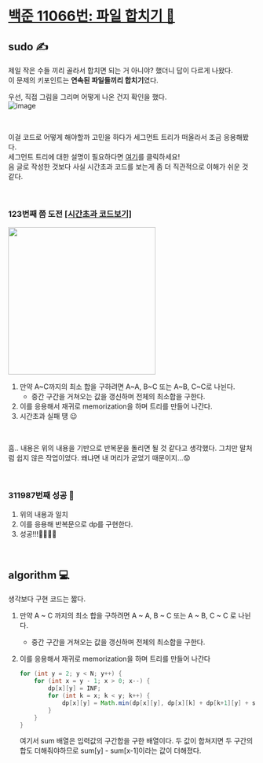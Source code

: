 # [백준 11066번: 파일 합치기 📂](https://www.acmicpc.net/problem/11066)

## sudo ✍  
제일 작은 수들 끼리 골라서 합치면 되는 거 아니야? 했더니 답이 다르게 나왔다.  
이 문제의 키포인트는 **연속된 파일들끼리 합치기**였다.  

우선, 직접 그림을 그리며 어떻게 나온 건지 확인을 했다.   
![image](https://user-images.githubusercontent.com/36289638/109290970-b0531200-786b-11eb-8d4a-4042aaf9cb19.png)


<br/> 

이걸 코드로 어떻게 해야할까 고민을 하다가 세그먼트 트리가 떠올라서 조금 응용해봤다.  
세그먼트 트리에 대한 설명이 필요하다면 [여기](https://bin-park.tistory.com/24)를 클릭하세요!  
음 글로 작성한 것보다 사실 시간초과 코드를 보는게 좀 더 직관적으로 이해가 쉬운 것 같다.

<br/> 

### 123번째 쯤 도전 [[시간초과 코드보기]](https://colorscripter.com/s/FKKWNfZ)  
<img src="https://user-images.githubusercontent.com/36289638/109291264-1c357a80-786c-11eb-9d68-737ec1f39a0d.png" width="300px">  

1. 만약 A~C까지의 최소 합을 구하려면 A~A, B~C 또는 A~B, C~C로 나뉜다.
    * 중간 구간을 거쳐오는 값을 갱신하며 전체의 최소합을 구한다.
2. 이를 응용해서 재귀로 memorization을 하며 트리를 만들어 나간다.  
3. 시간초과 실패 떙 😉  

<br/>

흠.. 내용은 위의 내용을 기반으로 반복문을 돌리면 될 것 같다고 생각했다. 그치만 말처럼 쉽지 않은 작업이었다. 왜냐면 내 머리가 굳었기 때문이지...😟  

<br/>

### 311987번째 성공 💙  
1. 위의 내용과 일치
2. 이를 응용해 반복문으로 dp를 구현한다.
3. 성공!!!🥳🎉🎊🎈  

<br/>

## algorithm 💻  
생각보다 구현 코드는 짧다.


1. 만약 A ~ C 까지의 최소 합을 구하려면 A ~ A, B ~ C 또는 A ~ B, C ~ C 로 나뉜다.
    * 중간 구간을 거쳐오는 값을 갱신하며 전체의 최소합을 구한다.
2. 이를 응용해서 재귀로 memorization을 하며 트리를 만들어 나간다

    ```java
    for (int y = 2; y < N; y++) {
        for (int x = y - 1; x > 0; x--) {
            dp[x][y] = INF;
            for (int k = x; k < y; k++) {
                dp[x][y] = Math.min(dp[x][y], dp[x][k] + dp[k+1][y] + sum[y] - sum[x-1]);
            }
        }
    }
    ```  

    여기서 sum 배열은 입력값의 구간합을 구한 배열이다. 두 값이 합쳐지면 두 구간의 합도 더해줘야하므로 sum[y] - sum[x-1]이라는 값이 더해졌다.  
